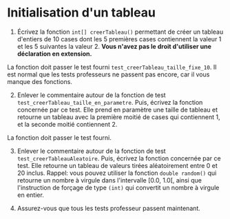 # Initialisation d'un tableau

1. Écrivez la fonction `int[] creerTableau()` permettant de créer un tableau d'entiers de 10 cases dont les 5 premières cases contiennent la valeur 1 et les 5 suivantes la valeur 2. **Vous n'avez pas le droit d'utiliser une déclaration en extension.**

La fonction doit passer le test fourni `test_creerTableau_taille_fixe_10`. Il est normal que les tests professeurs ne passent pas encore, car il vous manque des fonctions.

2. Enlever le commentaire autour de la fonction de test `test_creerTableau_taille_en_parametre`. Puis, écrivez la fonction concernée par ce test. Elle prend en paramètre une taille de tableau et retourne un tableau avec la première moitié de cases qui contiennent 1, et la seconde moitié contiennent 2.

La fonction doit passer le test fourni.

3. Enlever le commentaire autour de la fonction de test `test_creerTableauAleatoire`. Puis, écrivez la fonction concernée par ce test. Elle retourne un tableau de valeurs tirées aléatoirement entre 0 et 20 inclus. Rappel: vous pouvez utiliser la fonction `double random()` qui retourne un nombre à virgule dans l'intervalle [0.0, 1.0[, ainsi que l'instruction de forçage de type `(int)` qui convertit un nombre à virgule en entier.

4. Assurez-vous que tous les tests professeur passent maintenant.